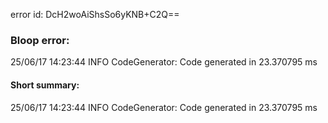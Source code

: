 error id: DcH2woAiShsSo6yKNB+C2Q==
### Bloop error:

25/06/17 14:23:44 INFO CodeGenerator: Code generated in 23.370795 ms
#### Short summary: 

25/06/17 14:23:44 INFO CodeGenerator: Code generated in 23.370795 ms